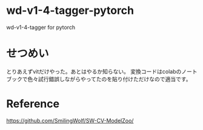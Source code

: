 # wd-v1-4-tagger-pytorch
wd-v1-4-tagger for pytorch

# せつめい
とりあえずvitだけやった。あとはやるか知らない。
変換コードはcolabのノートブックで色々試行錯誤しながらやってたのを貼り付けただけなので適当です。

# Reference
https://github.com/SmilingWolf/SW-CV-ModelZoo/
